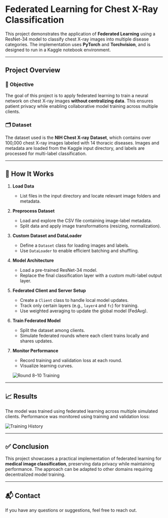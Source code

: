 # Federated Learning for Chest X-Ray Classification

This project demonstrates the application of **Federated Learning** using a ResNet-34 model to classify chest X-ray images into multiple disease categories. The implementation uses **PyTorch** and **Torchvision**, and is designed to run in a Kaggle notebook environment.

---

## Project Overview

### 🎯 Objective
The goal of this project is to apply federated learning to train a neural network on chest X-ray images **without centralizing data**. This ensures patient privacy while enabling collaborative model training across multiple clients.

### 🗂️ Dataset
The dataset used is the **NIH Chest X-ray Dataset**, which contains over 100,000 chest X-ray images labeled with 14 thoracic diseases. Images and metadata are loaded from the Kaggle input directory, and labels are processed for multi-label classification.

---

## 🔧 How It Works

1. **Load Data**
   - List files in the input directory and locate relevant image folders and metadata.

2. **Preprocess Dataset**
   - Load and explore the CSV file containing image-label metadata.
   - Split data and apply image transformations (resizing, normalization).

3. **Custom Dataset and DataLoader**
   - Define a `Dataset` class for loading images and labels.
   - Use `DataLoader` to enable efficient batching and shuffling.

4. **Model Architecture**
   - Load a pre-trained ResNet-34 model.
   - Replace the final classification layer with a custom multi-label output layer.

5. **Federated Client and Server Setup**
   - Create a `Client` class to handle local model updates.
   - Track only certain layers (e.g., `layer4` and `fc`) for training.
   - Use weighted averaging to update the global model (FedAvg).

6. **Train Federated Model**
   - Split the dataset among clients.
   - Simulate federated rounds where each client trains locally and shares updates.

7. **Monitor Performance**
   - Record training and validation loss at each round.
   - Visualize learning curves.

   ![Round 8–10 Training](https://github.com/Arjun-08/Federated-learning-over-IOMT/assets/88790572/d4c49d27-e52c-446d-957d-203314e31a61)

---

## 📈 Results

The model was trained using federated learning across multiple simulated clients. Performance was monitored using training and validation loss:

![Training History](https://github.com/Arjun-08/Federated-learning-over-IOMT/assets/88790572/df0870e5-430c-4083-90fb-80befeabcd5f)

---

## ✅ Conclusion

This project showcases a practical implementation of federated learning for **medical image classification**, preserving data privacy while maintaining performance. The approach can be adapted to other domains requiring decentralized model training.

---

## 📬 Contact

If you have any questions or suggestions, feel free to reach out.
